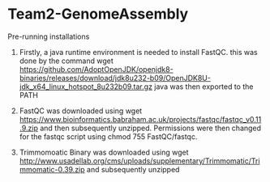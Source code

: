 # Team2-GenomeAssembly


Pre-running installations

1. Firstly, a java runtime environment is needed to install FastQC. this was done by the command 
wget https://github.com/AdoptOpenJDK/openjdk8-binaries/releases/download/jdk8u232-b09/OpenJDK8U-jdk_x64_linux_hotspot_8u232b09.tar.gz
java was then exported to the PATH

2. FastQC was downloaded using wget https://www.bioinformatics.babraham.ac.uk/projects/fastqc/fastqc_v0.11.9.zip and then subsequently unzipped. Permissions were then changed for the fastqc script using chmod 755 FastQC/fastqc.

3. Trimmomoatic Binary was downloaded using wget http://www.usadellab.org/cms/uploads/supplementary/Trimmomatic/Trimmomatic-0.39.zip and subsequently unzipped